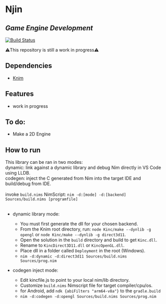 # Njin
## _Game Engine Development_

[![Build Status](https://travis-ci.org/joemccann/dillinger.svg?branch=master)](https://travis-ci.org/joemccann/dillinger)

⚠️This repository is still a work in progress⚠️

## Dependencies

- [Knim](https://github.com/IbrahimHindawi/Knim)

## Features

- work in progress

## To do:
- Make a 2D Engine

## How to run

This library can be ran in two modes:<br>
dynamic: link against a dynamic library and debug Nim directly in VS Code using LLDB.<br>
codegen: inject the C generated from Nim into the target IDE and build/debug from IDE.<br><br>
invoke ```build.nims``` NimScript: ```nim -d:[mode] -d:[backend] Sources/build.nims [programfile]```<br><br>
- dynamic library mode:
    - You must first generate the dll for your chosen backend.
    - From the Knim root directory, run: ```node Kinc/make --dynlib -g opengl``` or ```node Kinc/make --dynlib -g direct3d11```.
    - Open the solution in the ```build``` directory and build to get ```Kinc.dll```.
    - Rename to ```KincDirect3D11.dll``` or ```KincOpenGL.dll```.
    - Place dll in a folder called ```Deployment``` in the root (Windows).
    - ```nim -d:dynamic -d:direct3d11 Sources/build.nims Sources/prog.nim```

- codegen inject mode:
    - Edit kincfile.js to point to your local nim/lib directory.
    - Customize ```build.nims``` Nimscript file for target compiler/cpu/os.
    - for Android, add ```ndk {abiFilters "arm64-v8a"}``` to the ```gradle.build```
    - ```nim -d:codegen -d:opengl Sources/build.nims Sources/prog.nim```

